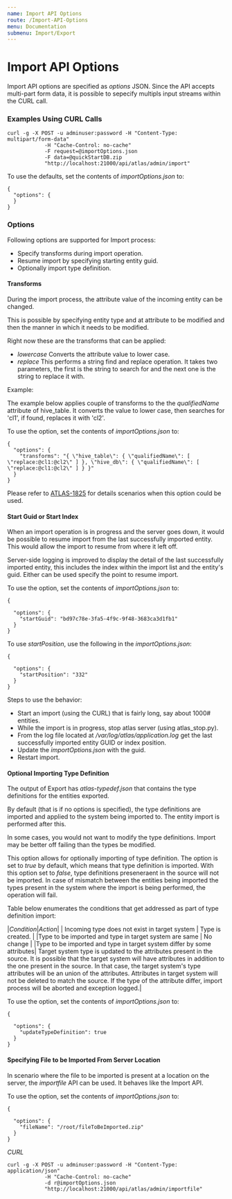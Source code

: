 ```yaml
---
name: Import API Options
route: /Import-API-Options
menu: Documentation
submenu: Import/Export
---
```


# Import API Options

Import API options are specified as _options_ JSON. Since the API accepts multi-part form data, it is possible to sepecify multipls input streams within the CURL call.

### Examples Using CURL Calls
```shell
curl -g -X POST -u adminuser:password -H "Content-Type: multipart/form-data"
            -H "Cache-Control: no-cache"
            -F request=@importOptions.json
            -F data=@quickStartDB.zip
            "http://localhost:21000/api/atlas/admin/import"
```

To use the defaults, set the contents of _importOptions.json_ to:

```shell
{
  "options": {
  }
}
```


### Options
Following options are supported for Import process:

   * Specify transforms during import operation.
   * Resume import by specifying starting entity guid.
   * Optionally import type definition.

#### Transforms

During the import process, the attribute value of the incoming entity can be changed.

This is possible by specifying entity type and at attribute to be modified and then the manner in which it needs to be modified.

Right now these are the transforms that can be applied:
   * _lowercase_ Converts the attribute value to lower case.
   * _replace_ This performs a string find and replace operation. It takes two parameters, the first is the string to search for and the next one is the string to replace it with.

Example:

The example below applies couple of transforms to the the _qualifiedName_ attribute of hive_table. It converts the value to lower case, then searches for 'cl1', if found, replaces it with 'cl2'.

To use the option, set the contents of _importOptions.json_ to:

```shell
{
  "options": {
    "transforms": "{ \"hive_table\": { \"qualifiedName\": [ \"replace:@cl1:@cl2\" ] }, \"hive_db\": { \"qualifiedName\": [ \"replace:@cl1:@cl2\" ] } }"
  }
}
```

Please refer to [ATLAS-1825](https://issues.apache.org/jira/browse/ATLAS-1825) for details scenarios when this option could be used.

#### Start Guid or Start Index

When an import operation is in progress and the server goes down, it would be possible to resume import from the last successfully imported entity. This would allow the import to resume from where it left off.

Server-side logging is improved to display the detail of the last successfully imported entity, this includes the index within the import list and the entity's guid. Either can be used specify the point to resume import.

To use the option, set the contents of _importOptions.json_ to:
```shell
{

  "options": {
    "startGuid": "bd97c78e-3fa5-4f9c-9f48-3683ca3d1fb1"
  }
}
```

To use _startPosition_, use the following in the _importOptions.json_:
```shell
{

  "options": {
    "startPosition": "332"
  }
}
```

Steps to use the behavior:
   * Start an import (using the CURL) that is fairly long, say about 1000# entities.
   * While the import is in progress, stop atlas server (using atlas_stop.py).
   * From the log file located at _/var/log/atlas/application.log_ get the last successfully imported entity GUID or index position.
   * Update the _importOptions.json_ with the guid.
   * Restart import.

#### Optional Importing Type Definition

The output of Export has _atlas-typedef.json_ that contains the type definitions for the entities exported.

By default (that is if no options is specified), the type definitions are imported and applied to the system being imported to. The entity import is performed after this.

In some cases, you would not want to modify the type definitions. Import may be better off failing than the types be modified.

This option allows for optionally importing of type definition. The option is set to _true_ by default, which means that type definition is imported. With this option set to _false_, type definitions preseneraent in the source will not be imported. In case of mismatch between the entities being imported the types present in the system where the import is being performed, the operation will fail.

Table below enumerates the conditions that get addressed as part of type definition import:

|*Condition*|*Action*|
| Incoming type does not exist in target system | Type is created. |
|Type to be imported and type in target system are same | No change |
|Type to be imported and type in target system differ by some attributes| Target system type is updated to the attributes present in the source. It is possible that the target system will have attributes in addition to the one present in the source. In that case, the target system's type attributes will be an union of the attributes. Attributes in target system will not be deleted to match the source. If the type of the attribute differ, import process will be aborted and exception logged.|

To use the option, set the contents of _importOptions.json_ to:
```shell
{

  "options": {
    "updateTypeDefinition": true
  }
}
```

#### Specifying File to be Imported From Server Location

In scenario where the file to be imported is present at a location on the server, the _importfile_ API can be used. It behaves like the Import API.

To use the option, set the contents of _importOptions.json_ to:
```shell
{

  "options": {
    "fileName": "/root/fileToBeImported.zip"
  }
}
```

_CURL_
```shell
curl -g -X POST -u adminuser:password -H "Content-Type: application/json"
            -H "Cache-Control: no-cache"
            -d r@importOptions.json
            "http://localhost:21000/api/atlas/admin/importfile"
```
